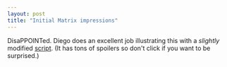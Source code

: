 ```yaml
---
layout: post
title: "Initial Matrix impressions"
---
```




DisaPPOINTed. Diego does an excellent job illustrating this with a <em>slightly</em> modified <a href="http://www.dynamicobjects.com/d2r/archives/002413.html#more">script</a>. (It has tons of spoilers so don't click if you want to be surprised.)


